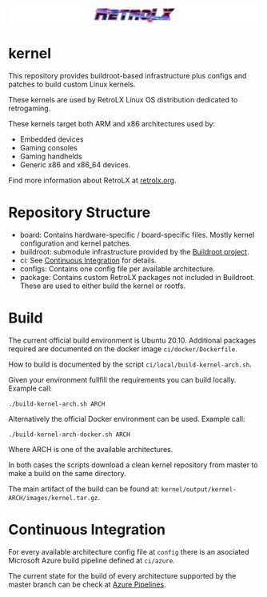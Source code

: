 ![RetroLX](retrolx-logo.png)

# kernel

This repository provides buildroot-based infrastructure plus configs and patches to build custom Linux kernels.

These kernels are used by RetroLX Linux OS distribution dedicated to retrogaming. 

These kernels target both ARM and x86 architectures used by:
- Embedded devices
- Gaming consoles
- Gaming handhelds
- Generic x86 and x86_64 devices.

Find more information about RetroLX at [retrolx.org](https://retrolx.org).

# Repository Structure
- board: Contains hardware-specific / board-specific files. Mostly kernel configuration and kernel patches.
- buildroot: submodule infrastructure provided by the [Buildroot project](https://buildroot.org/).
- ci: See [Continuous Integration](#Continuous) for details.
- configs: Contains one config file per available architecture.
- package: Contains custom RetroLX packages not included in Buildroot. These are used to either build the kernel or rootfs.

# Build

The current official build environment is Ubuntu 20.10. Additional packages required are documented on the docker image ``ci/docker/Dockerfile``.

How to build is documented by the script ``ci/local/build-kernel-arch.sh``.

Given your environment fullfill the requirements you can build locally. Example call:
```
./build-kernel-arch.sh ARCH
```

Alternatively the official Docker environment can be used. Example call:
```
./build-kernel-arch-docker.sh ARCH
```

Where ARCH is one of the available architectures.

In both cases the scripts download a clean kernel repository from master to make a build on the same directory.

The main artifact of the build can be found at: ``kernel/output/kernel-ARCH/images/kernel.tar.gz``.

# Continuous Integration

For every available architecture config file at ``config`` there is an asociated Microsoft Azure build pipeline defined at ``ci/azure``.

The current state for the build of every architecture supported by the master branch can be check at [Azure Pipelines](https://dev.azure.com/retrolx/RetroLX%20kernels/_build?view=folders).